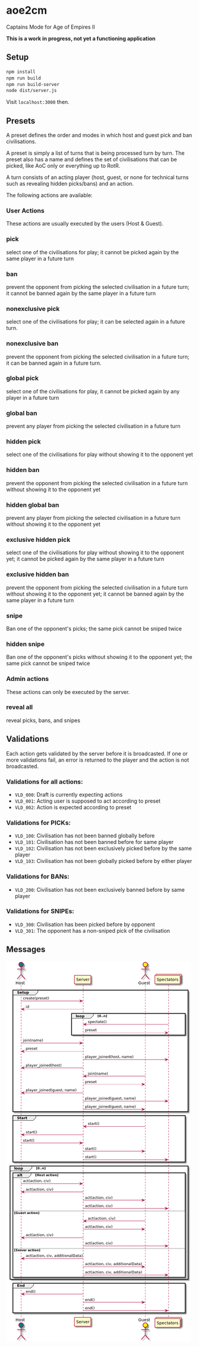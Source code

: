 # aoe2cm
Captains Mode for Age of Empires II

**This is a work in progress, not yet a functioning application**

## Setup

```bash
npm install
npm run build
npm run build-server
node dist/server.js
```

Visit `localhost:3000` then.

## Presets

A preset defines the order and modes in which host and guest pick and ban 
civilisations.

A preset is simply a list of turns that is being processed turn by turn.
The preset also has a name and defines the set of civilisations that can
be picked, like AoC only or everything up to RotR.

A turn consists of an acting player (host, guest, or none for technical 
turns such as revealing hidden picks/bans) and an action.

The following actions are available:

### User Actions

These actions are usually executed by the users (Host & Guest).

### pick
select one of the civilisations for play; it cannot
be picked again by the same player in a future turn

### ban
prevent the opponent from picking the selected 
civilisation in a future turn; it cannot be banned again by the same 
player in a future turn

### nonexclusive pick
select one of the civilisations for play; it can be selected again in 
a future turn.

### nonexclusive ban
prevent the opponent from picking the selected civilisation in 
a future turn; it can be banned again in a future turn.

### global pick
select one of the civilisations for play, it cannot be
picked again by any player in a future turn 

### global ban
prevent any player from picking the selected 
civilisation in a future turn

### hidden pick
select one of the civilisations for play without showing
it to the opponent yet

### hidden ban
prevent the opponent from picking the selected 
civilisation in a future turn without showing it to the opponent yet

### hidden global ban
prevent any player from picking the selected 
civilisation in a future turn without showing it to the opponent yet

### exclusive hidden pick
select one of the civilisations for play
without showing it to the opponent yet; it cannot be picked again by 
the same player in a future turn

### exclusive hidden ban
prevent the opponent from picking the selected 
civilisation in a future turn without showing it to the opponent yet;
it cannot be banned again by the same player in a future turn

### snipe
Ban one of the opponent's picks; the same pick cannot be sniped twice

### hidden snipe
Ban one of the opponent's picks without showing it to 
the opponent yet; the same pick cannot be sniped twice

### Admin actions

These actions can only be executed by the server.

### reveal all
reveal picks, bans, and snipes

## Validations

Each action gets validated by the server before it is broadcasted.
If one or more validations fail, an error is returned to the player and the
action is not broadcasted.

### Validations for all actions:
- `VLD_000`: Draft is currently expecting actions 
- `VLD_001`: Acting user is supposed to act according to preset 
- `VLD_002`: Action is expected according to preset

### Validations for PICKs: 
- `VLD_100`: Civilisation has not been banned globally before
- `VLD_101`: Civilisation has not been banned before for same player
- `VLD_102`: Civilisation has not been exclusively picked before by the same player
- `VLD_103`: Civilisation has not been globally picked before by either player

### Validations for BANs:
- `VLD_200`: Civilisation has not been exclusively banned before by same player

### Validations for SNIPEs:
- `VLD_300`: Civilisation has been picked before by opponent
- `VLD_301`: The opponent has a non-sniped pick of the civilisation


## Messages

![Sequence diagram of a session](session.png)

